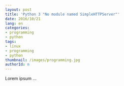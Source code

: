 ```yaml
---
layout: post
title: 'Python 3 "No module named SimpleHTTPServer"'
date: 2016/10/21
lang: en
categories:
- programming
- python
tags:
- linux
- programming
- python
thumbnail: /images/programming.jpg
authorId: n
---
```

Lorem ipsum ...

